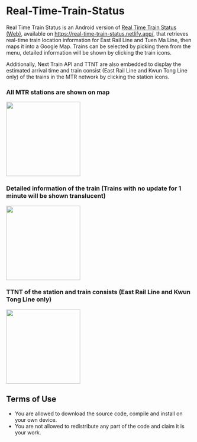 # Real-Time-Train-Status
Real Time Train Status is an Android version of [Real Time Train Status (Web)](https://github.com/i998979/Real-Time-Train-Status-Web), available on https://real-time-train-status.netlify.app/, that retrieves real-time train location information for East Rail Line and Tuen Ma Line, then maps it into a Google Map. Trains can be selected by picking them from the menu, detailed information will be shown by clicking the train icons.


Additionally, Next Train API and TTNT are also embedded to display the estimated arrival time and train consist (East Rail Line and Kwun Tong Line only) of the trains in the MTR network by clicking the station icons.


### All MTR stations are shown on map
<img src="https://github.com/user-attachments/assets/32271a4b-75a4-4062-88e2-3bf9e57334d1" width="200">

### Detailed information of the train (Trains with no update for 1 minute will be shown translucent)
<img src="https://github.com/user-attachments/assets/1a30bc79-44ef-42d4-80a5-17b7fbafa2c0" width="200">

### TTNT of the station and train consists (East Rail Line and Kwun Tong Line only)
<img src="https://github.com/user-attachments/assets/ef8efdff-76f4-4559-ad3f-9a813c90c960" width="200">



## Terms of Use
- You are allowed to download the source code, compile and install on your own device.
- You are not allowed to redistribute any part of the code and claim it is your work.
